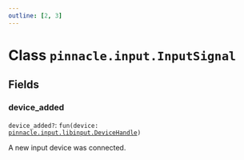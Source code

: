 ```yaml
---
outline: [2, 3]
---
```


# Class `pinnacle.input.InputSignal`




## Fields

### device_added <Badge type="danger" text="nullable" />

`device_added?`: <code>fun(device: <a href="/lua-reference/0.1.0/classes/pinnacle.input.libinput.DeviceHandle">pinnacle.input.libinput.DeviceHandle</a>)</code>

A new input device was connected.



